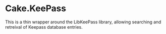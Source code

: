 # Cake.KeePass

This is a thin wrapper around the LibKeePass library, allowing searching and retreival of Keepass database entries.


